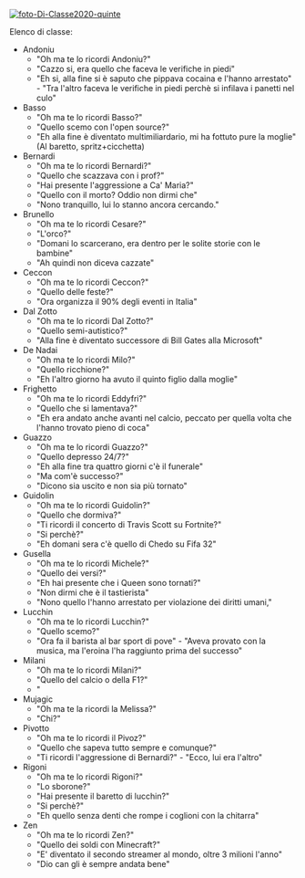 


<a href="https://ibb.co/p2GLysv"><img src="https://i.ibb.co/LSbZ5qz/foto-Di-Classe2020-quinte.jpg" alt="foto-Di-Classe2020-quinte" border="0"></a>

Elenco di classe:
- Andoniu
	- "Oh ma te lo ricordi Andoniu?"
	- "Cazzo si, era quello che faceva le verifiche in piedi"
	- "Eh si, alla fine si è saputo che pippava cocaina e l'hanno arrestato" - "Tra l'altro faceva le verifiche in piedi perchè si infilava i panetti nel culo"
- Basso
	- "Oh ma te lo ricordi Basso?"
	-  "Quello scemo con l'open source?"
	-  "Eh alla fine è diventato multimiliardario, mi ha fottuto pure la moglie" (Al baretto, spritz+cicchetta)
- Bernardi
	-  "Oh ma te lo ricordi Bernardi?"
	-  "Quello che scazzava con i prof?"
	-  "Hai presente l'aggressione a Ca' Maria?"
	-  "Quello con il morto? Oddio non dirmi che"
	-  "Nono tranquillo, lui lo stanno ancora cercando." 
- Brunello
	- "Oh ma te lo ricordi Cesare?"
	- "L'orco?"
	- "Domani lo scarcerano, era dentro per le solite storie con le bambine"
	- "Ah quindi non diceva cazzate"
- Ceccon
	- "Oh ma te lo ricordi Ceccon?"
	- "Quello delle feste?"
	- "Ora organizza il 90% degli eventi in Italia"
- Dal Zotto
	-  "Oh ma te lo ricordi Dal Zotto?"
	-  "Quello semi-autistico?"
	-  "Alla fine è diventato successore di Bill Gates alla Microsoft"
- De Nadai
	-  "Oh ma te lo ricordi Milo?"
	-  "Quello ricchione?"
	-  "Eh l'altro giorno ha avuto il quinto figlio dalla moglie"
- Frighetto
	-  "Oh ma te lo ricordi Eddyfri?"
	-  "Quello che si lamentava?"
	-  "Eh era andato anche avanti nel calcio, peccato per quella volta che l'hanno trovato pieno di coca"
- Guazzo
	- "Oh ma te lo ricordi Guazzo?"
	-  "Quello depresso 24/7?"
	-  "Eh alla fine tra quattro giorni c'è il funerale"
	-  "Ma com'è successo?"
	-  "Dicono sia uscito e non sia più tornato"
- Guidolin
	- "Oh ma te lo ricordi Guidolin?"
	-  "Quello che dormiva?"
	-  "Ti ricordi il concerto di Travis Scott su Fortnite?"
	-  "Si perchè?"
	-  "Eh domani sera c'è quello di Chedo su Fifa 32"
- Gusella
	- "Oh ma te lo ricordi Michele?"
	- "Quello dei versi?"
	- "Eh hai presente che i Queen sono tornati?"
	- "Non dirmi che è il tastierista"
	- "Nono quello l'hanno arrestato per violazione dei diritti umani,"
- Lucchin
	- "Oh ma te lo ricordi Lucchin?"
	-  "Quello scemo?"
	-  "Ora fa il barista al bar sport di pove" - "Aveva provato con la musica, ma l'eroina l'ha raggiunto prima del successo"
- Milani
	- "Oh ma te lo ricordi Milani?"
	- "Quello del calcio o della F1?"
	- "
- Mujagic
	- "Oh ma te la ricordi la Melissa?"
	- "Chi?"
- Pivotto
	- "Oh ma te lo ricordi il Pivoz?"
	- "Quello che sapeva tutto sempre e comunque?"
	-  "Ti ricordi l'aggressione di Bernardi?" - "Ecco, lui era l'altro"
- Rigoni
	- "Oh ma te lo ricordi Rigoni?"
	- "Lo sborone?"
	- "Hai presente il baretto di lucchin?"
	- "Si perchè?"
	- "Eh quello senza denti che rompe i coglioni con la chitarra"
- Zen
	- "Oh ma te lo ricordi Zen?"
	- "Quello dei soldi con Minecraft?"
	- "E' diventato il secondo streamer al mondo, oltre 3 milioni l'anno"
	- "Dio can gli è sempre andata bene"
<!--stackedit_data:
eyJoaXN0b3J5IjpbMjU3ODkzNjksLTE1MDU4MTgxODNdfQ==
-->